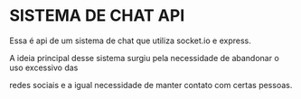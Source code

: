 # SISTEMA DE CHAT API
  Essa é api de um sistema de chat que utiliza socket.io e express.

  A ideia principal desse sistema surgiu pela necessidade de abandonar o uso excessivo das

  redes sociais e a igual necessidade de manter contato com certas pessoas.
